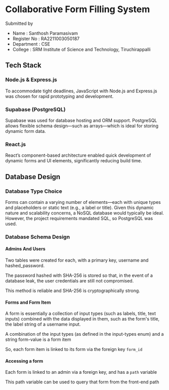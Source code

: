 # Collaborative Form Filling System

Submitted by

- Name : Santhosh Paramasivam
- Register No : RA2211003050187
- Department : CSE
- College : SRM Institute of Science and Technology, Tiruchirappalli

## Tech Stack

### Node.js & Express.js

To accommodate tight deadlines, JavaScript with Node.js and Express.js was chosen for rapid prototyping and development.

### Supabase (PostgreSQL)

Supabase was used for database hosting and ORM support. PostgreSQL allows flexible schema design—such as arrays—which is ideal for storing dynamic form data.

### React.js

React’s component-based architecture enabled quick development of dynamic forms and UI elements, significantly reducing build time.

## Database Design

### Database Type Choice

Forms can contain a varying number of elements—each with unique types and placeholders or static text (e.g., a label or title).
Given this dynamic nature and scalability concerns, a NoSQL database would typically be ideal. However, the project requirements mandated SQL, so PostgreSQL was used.

### Database Schema Design

#### Admins And Users

Two tables were created for each, with a primary key, username and hashed_password.

The password hashed with SHA-256 is stored so that, in the event of a database leak, the user credentials are still not compromised.

This method is reliable and SHA-256 is cryptographically strong.

#### Forms and Form Item

A form is essentially a collection of input types (such as labels, title, text inputs) combined with the data displayed in them, such as the form's title, the label string of a username input.

A combination of the input types (as defined in the input-types enum) and a string form-value is a form item

So, each form item is linked to its form via the foreign key `form_id`

#### Accessing a form

Each form is linked to an admin via a foreign key, and has a `path` variable

This path variable can be used to query that form from the front-end path

